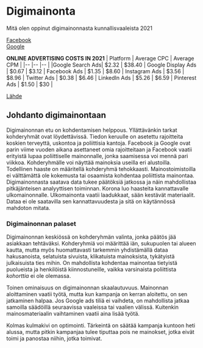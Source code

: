 # Digimainonta
Mitä olen oppinut digimainonnasta kunnallisvaaleista 2021

[Facebook](/Facebook.md) </br>
[Google](/Google.md)


__ONLINE ADVERTISING COSTS IN 2021__
| Platform | Average CPC | Average CPM |
|--        |--           |--           |
|Google Search Ads|	$2.32 |	$38.40 |
Google Display Ads | $0.67 | $3.12 |
Facebook Ads | $1.35 | $8.60 |
Instagram Ads |	$3.56 | $8.96 |
Twitter Ads |	$0.38 | $6.46 |
LinkedIn Ads | $5.26 | $6.59 |
Pinterest Ads |	$1.50 | $30 |

[Lähde](https://www.topdraw.com/insights/is-online-advertising-expensive/)


## Johdanto digimainontaan

Digimainonnan etu on kohdentamisen helppous. Yllättävänkin tarkat kohderyhmät ovat löydettävissä. Tiedon keruulle on asetettu rajoitteita koskien terveyttä, uskontoa ja poliittisia kantoja. Facebook ja Google ovat parin viime vuoden aikana asettaneet omia rajoitteitaan ja Facebook vaatii erityistä lupaa poliittiselle mainonnalle, jonka saamisessa voi mennä pari viikkoa. Kohderyhmälle voi näyttää mainoksia useilla eri alustoilla. Todellinen haaste on määritellä kohderyhmä tehokkaasti. Mainostoimistoilla
ei välttämättä ole kokemusta tai osaamista kohdentaa poliittista mainontaa. Digimainonnasta saatava data tukee päätöksiä jatkossa ja näin mahdollistaa pitkäjänteisen analyyttisen toiminnan. Korona luo haasteita kannattavalle ulkomainonnalle. Ulkomainonta vaatii laadukkaat, sään kestävät materiaalit. Dataa ei ole saatavilla sen kannattavuudesta ja sitä on käytännössä mahdoton mitata. 

### Digimainonnan palaset

Digimainonnan keskiössä on kohderyhmän valinta, jonka päätös jää asiakkaan tehtäväksi. Kohderyhmiä voi määrittää iän, sukupuolen tai alueen kautta, mutta myös huomattavasti tarkemmin yhdistämällä dataa hakusanoista, selatuista sivuista, klikatuista mainoksista, tykätyistä julkaisuista ties mihin. On mahdollista kohdentaa mainontaa tietyistä puolueista ja henkilöistä kiinnostuneille, vaikka varsinaista poliittista _kohorttia_ ei ole olemassa.

Toinen ominaisuus on digimainonnan skaalautuvuus. Mainonnan aloittaminen vaatii työtä, mutta kun kampanja on kerran aloitettu, on sen jatkaminen halpaa. Jos Google ads tiliä ei vaihdeta, on mahdollista jatkaa samoilla säädöillä seuraavissa vaaleissa tai vaalien välissä. Kuitenkin mainosmateriaalin vaihtaminen vaatii aina lisää työtä.

Kolmas kulmakivi on optimointi. Tärkeintä on säätää kampanja kuntoon heti alussa, mutta pitkin kampanjaa tulee tiputtaa pois ne mainokset, jotka eivät toimi ja panostaa niihin, jotka toimivat.
